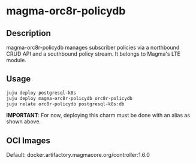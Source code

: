# magma-orc8r-policydb

## Description

magma-orc8r-policydb manages subscriber policies via a northbound CRUD API and a southbound 
policy stream. It belongs to Magma's LTE module.

## Usage

```bash
juju deploy postgresql-k8s
juju deploy magma-orc8r-policydb orc8r-policydb
juju relate orc8r-policydb postgresql-k8s:db
```

**IMPORTANT**: For now, deploying this charm must be done with an alias as shown above.

## OCI Images

Default: docker.artifactory.magmacore.org/controller:1.6.0
